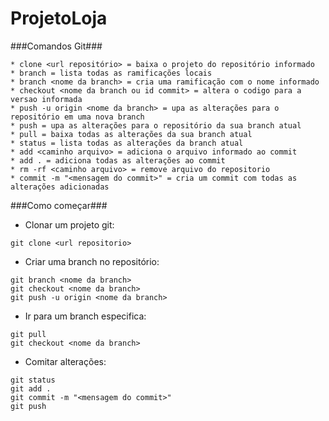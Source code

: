 # ProjetoLoja
###Comandos Git###
```
* clone <url repositório> = baixa o projeto do repositório informado
* branch = lista todas as ramificações locais
* branch <nome da branch> = cria uma ramificação com o nome informado
* checkout <nome da branch ou id commit> = altera o codigo para a versao informada 
* push -u origin <nome da branch> = upa as alterações para o repositório em uma nova branch
* push = upa as alterações para o repositório da sua branch atual
* pull = baixa todas as alterações da sua branch atual
* status = lista todas as alterações da branch atual
* add <caminho arquivo> = adiciona o arquivo informado ao commit
* add . = adiciona todas as alterações ao commit
* rm -rf <caminho arquivo> = remove arquivo do repositorio
* commit -m "<mensagem do commit>" = cria um commit com todas as alterações adicionadas
```
###Como começar###

* Clonar um projeto git:
 ```
git clone <url repositorio>
```

* Criar uma branch no repositório:
```
git branch <nome da branch>
git checkout <nome da branch>
git push -u origin <nome da branch>

```

* Ir para um branch especifica:
```
git pull
git checkout <nome da branch>

```

* Comitar alterações:
```
git status
git add .
git commit -m "<mensagem do commit>"
git push
```
